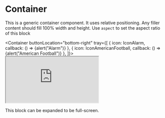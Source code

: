 <script lang=ts>
    import { Container } from "$lib/layout";

    import IconAlarm from "@svicons/ionicons-outline/alarm.svelte";
    import IconAmericanFootball from "@svicons/ionicons-outline/american-football.svelte";
</script>

# Container

This is a generic container component. It uses relative positioning. Any filler content should fill 100% width and height. Use `aspect` to set the aspect ratio of this block

<Container buttonLocation="bottom-right" tray={[
    {
        icon: IconAlarm,
        callback: () => {alert("Alarm")}
    },
    {
        icon: IconAmericanFootball,
        callback: () => {alert("American Football")}
    },
]}>
    <iframe title="PCB BOM" src="https://openscopeproject.org/InteractiveHtmlBomDemo/html/carte_test.html"></iframe>
</Container>

This block can be expanded to be full-screen.
